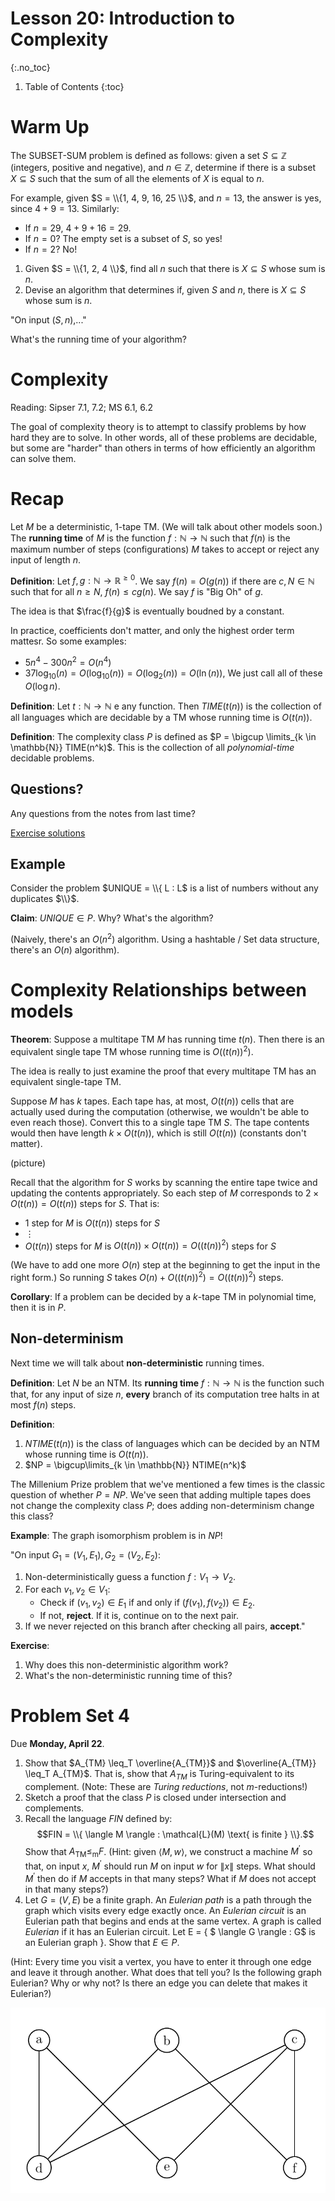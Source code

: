 # Lesson 20: Introduction to Complexity
{:.no_toc}

1. Table of Contents
{:toc}

# Warm Up

The SUBSET-SUM problem is defined as follows: given a set $S \subseteq \mathbb{Z}$ (integers, positive and negative), and $n \in \mathbb{Z}$, determine if there is a subset $X \subseteq S$ such that the sum of all the elements of $X$ is equal to $n$.

For example, given $S = \\{1, 4, 9, 16, 25 \\}$, and $n = 13$, the answer is yes, since $4 + 9 = 13$. Similarly:

* If $n = 29$, $4 + 9 + 16 = 29$.
* If $n = 0$? The empty set is a subset of $S$, so yes!
* If $n = 2$? No!

1. Given $S = \\{1, 2, 4 \\}$, find all $n$ such that there is $X \subseteq S$ whose sum is $n$.
2. Devise an algorithm that determines if, given $S$ and $n$, there is $X \subseteq S$ whose sum is $n$.

"On input $(S, n)$,..."

What's the running time of your algorithm?

# Complexity

Reading: Sipser 7.1, 7.2; MS 6.1, 6.2

The goal of complexity theory is to attempt to classify problems by how hard they are to solve. In other words, all of these problems are decidable, but some are "harder" than others in terms of how efficiently an algorithm can solve them.

# Recap

Let $M$ be a deterministic, 1-tape TM. (We will talk about other models soon.) The **running time** of $M$ is the function $f: \mathbb{N} \to \mathbb{N}$ such that $f(n)$ is the maximum number of steps (configurations) $M$ takes to accept or reject any input of length $n$.

**Definition**: Let $f, g : \mathbb{N} \to \mathbb{R}^{\geq 0}$. We say $f(n) = O(g(n))$ if there are $c, N \in \mathbb{N}$ such that for all $n \geq N$, $f(n) \leq c g(n)$. We say $f$ is "Big Oh" of $g$.

The idea is that $\frac{f}{g}$ is eventually boudned by a constant.

In practice, coefficients don't matter, and only the highest order term mattesr. So some examples:

* $5n^4 - 300n^2 = O(n^4)$
* $37 \log_{10}(n) = O(\log_{10}(n)) = O(\log_2(n)) = O(\ln(n))$, We just call all of these $O(\log n)$.

**Definition**: Let $t : \mathbb{N} \to \mathbb{N}$ e any function. Then $TIME(t(n))$ is the collection of all languages which are decidable by a TM whose running time is $O(t(n))$.

**Definition**: The complexity class $P$ is defined as $P = \bigcup \limits_{k \in \mathbb{N}} TIME(n^k)$. This is the collection of all *polynomial-time* decidable problems.

## Questions?

Any questions from the notes from last time?

[Exercise solutions](solutions/lesson19.html)

## Example

Consider the problem $UNIQUE = \\{ L : L$ is a list of numbers without any duplicates $\\}$.

**Claim**: $UNIQUE \in P$. Why? What's the algorithm?

(Naively, there's an $O(n^2)$ algorithm. Using a hashtable / Set data structure, there's an $O(n)$ algorithm).

# Complexity Relationships between models

**Theorem**: Suppose a multitape TM $M$ has running time $t(n)$. Then there is an equivalent single tape TM whose running time is $O((t(n))^2)$.

The idea is really to just examine the proof that every multitape TM has an equivalent single-tape TM.

Suppose $M$ has $k$ tapes. Each tape has, at most, $O(t(n))$ cells that are actually used during the computation (otherwise, we wouldn't be able to even reach those). Convert this to a single tape TM $S$. The tape contents would then have length $k \times O(t(n))$, which is still $O(t(n))$ (constants don't matter).

(picture)

Recall that the algorithm for $S$ works by scanning the entire tape twice and updating the contents appropriately. So each step of $M$ corresponds to $2 \times O(t(n)) = O(t(n))$ steps for $S$.  That is:

* 1 step for $M$ is $O(t(n))$ steps for $S$
* $\vdots$
* $O(t(n))$ steps for $M$ is $O(t(n)) \times O(t(n)) = O((t(n))^2)$ steps for $S$

(We have to add one more $O(n)$ step at the beginning to get the input in the right form.) So running $S$ takes $O(n) + O((t(n))^2) = O((t(n))^2)$ steps.

**Corollary**: If a problem can be decided by a $k$-tape TM in polynomial time, then it is in $P$.

## Non-determinism

Next time we will talk about **non-deterministic** running times.

**Definition**: Let $N$ be an NTM. Its **running time** $f: \mathbb{N} \to \mathbb{N}$ is the function such that, for any input of size $n$, **every** branch of its computation tree halts in at most $f(n)$ steps.

**Definition**:

1. $NTIME(t(n))$ is the class of languages which can be decided by an NTM whose running time is $O(t(n))$.
2. $NP = \bigcup\limits_{k \in \mathbb{N}} NTIME(n^k)$

The Millenium Prize problem that we've mentioned a few times is the classic question of whether $P = NP$. We've seen that adding multiple tapes does not change the complexity class $P$; does adding non-determinism change this class?

**Example**: The graph isomorphism problem is in $NP$!

"On input $G_1 = (V_1, E_1), G_2 = (V_2, E_2)$:
1. Non-deterministically guess a function $f: V_1 \to V_2$.
2. For each $v_1, v_2 \in V_1$:
   * Check if $(v_1, v_2) \in E_1$ if and only if $(f(v_1), f(v_2)) \in E_2$.
   * If not, **reject**. If it is, continue on to the next pair.
3. If we never rejected on this branch after checking all pairs, **accept**."

**Exercise**:

1. Why does this non-deterministic algorithm work?
2. What's the non-deterministic running time of this?

# Problem Set 4

Due **Monday, April 22**.

1. Show that $A_{TM} \leq_T \overline{A_{TM}}$ and $\overline{A_{TM}} \leq_T A_{TM}$. That is, show that $A_{TM}$ is Turing-equivalent to its complement. (Note: These are *Turing reductions*, not $m$-reductions!)
2. Sketch a proof that the class $P$ is closed under intersection and complements.
3. Recall the language $FIN$ defined by: $$FIN = \\{ \langle M \rangle : \mathcal{L}(M) \text{ is finite } \\}.$$ Show that $A_\textrm{TM} \leq_\text{m} F$. (Hint: given $\langle M, w \rangle$, we construct a machine $M^\prime$ so that, on input $x$, $M^\prime$ should run $M$ on input $w$ for $\|x\|$ steps. What should $M^\prime$ then do if $M$ accepts in that many steps? What if $M$ does not accept in that many steps?)
4. Let $G = (V, E)$ be a finite graph. An *Eulerian path* is a path through the graph which visits every edge exactly once. An *Eulerian circuit* is an Eulerian path that begins and ends at the same vertex. A graph is called *Eulerian* if it has an Eulerian circuit. Let E = { $ \langle G \rangle : G$ is an Eulerian graph }. Show that $E \in P$.

(Hint: Every time you visit a vertex, you have to enter it through one edge and leave it through another. What does that tell you? Is the following graph Eulerian? Why or why not? Is there an edge you can delete that makes it Eulerian?)

<img src="images/eulerian-graph.png" />
